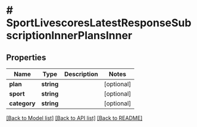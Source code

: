 # # SportLivescoresLatestResponseSubscriptionInnerPlansInner

## Properties

Name | Type | Description | Notes
------------ | ------------- | ------------- | -------------
**plan** | **string** |  | [optional]
**sport** | **string** |  | [optional]
**category** | **string** |  | [optional]

[[Back to Model list]](../../README.md#models) [[Back to API list]](../../README.md#endpoints) [[Back to README]](../../README.md)
